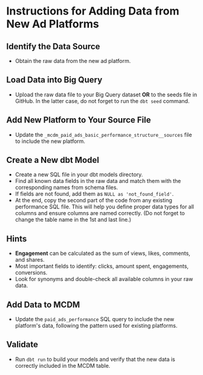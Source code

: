 # Instructions for Adding Data from New Ad Platforms

## Identify the Data Source
- Obtain the raw data from the new ad platform.

## Load Data into Big Query
- Upload the raw data file to your Big Query dataset **OR** to the seeds file in GitHub. In the latter case, do not forget to run the `dbt seed` command.

## Add New Platform to Your Source File
- Update the `_mcdm_paid_ads_basic_performance_structure__sources` file to include the new platform.

## Create a New dbt Model
- Create a new SQL file in your dbt models directory.
- Find all known data fields in the raw data and match them with the corresponding names from schema files.
- If fields are not found, add them as `NULL as 'not_found_field'`.
- At the end, copy the second part of the code from any existing performance SQL file. This will help you define proper data types for all columns and ensure columns are named correctly. (Do not forget to change the table name in the 1st and last line.)

## Hints
- **Engagement** can be calculated as the sum of views, likes, comments, and shares.
- Most important fields to identify: clicks, amount spent, engagements, conversions.
- Look for synonyms and double-check all available columns in your raw data.

## Add Data to MCDM
- Update the `paid_ads_performance` SQL query to include the new platform's data, following the pattern used for existing platforms.

## Validate
- Run `dbt run` to build your models and verify that the new data is correctly included in the MCDM table.